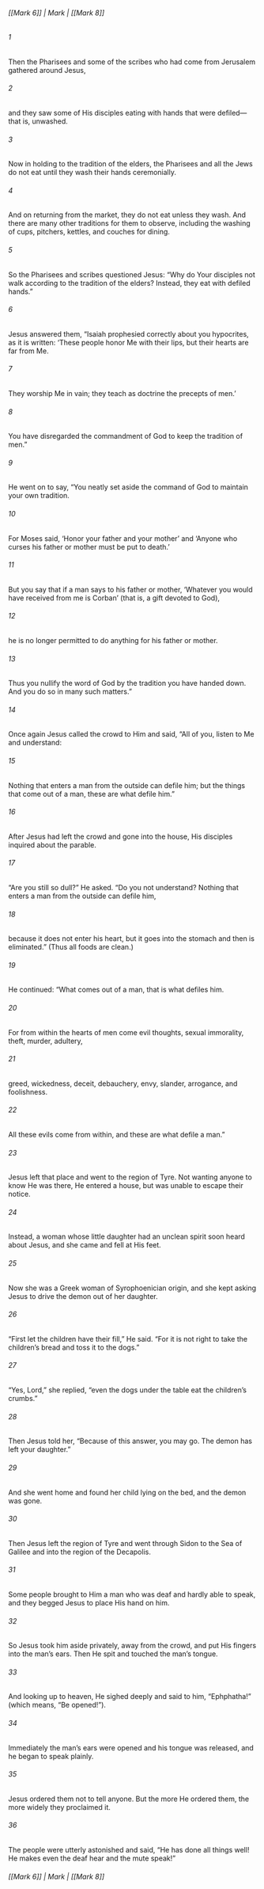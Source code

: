 ###### [[Mark 6]] | Mark | [[Mark 8]]

###### 1
Then the Pharisees and some of the scribes who had come from Jerusalem gathered around Jesus,
###### 2
and they saw some of His disciples eating with hands that were defiled—that is, unwashed.
###### 3
Now in holding to the tradition of the elders, the Pharisees and all the Jews do not eat until they wash their hands ceremonially.
###### 4
And on returning from the market, they do not eat unless they wash. And there are many other traditions for them to observe, including the washing of cups, pitchers, kettles, and couches for dining.
###### 5
So the Pharisees and scribes questioned Jesus: “Why do Your disciples not walk according to the tradition of the elders? Instead, they eat with defiled hands.”
###### 6
Jesus answered them, “Isaiah prophesied correctly about you hypocrites, as it is written: ‘These people honor Me with their lips, but their hearts are far from Me.
###### 7
They worship Me in vain; they teach as doctrine the precepts of men.’
###### 8
You have disregarded the commandment of God to keep the tradition of men.”
###### 9
He went on to say, “You neatly set aside the command of God to maintain your own tradition.
###### 10
For Moses said, ‘Honor your father and your mother’ and ‘Anyone who curses his father or mother must be put to death.’
###### 11
But you say that if a man says to his father or mother, ‘Whatever you would have received from me is Corban’ (that is, a gift devoted to God),
###### 12
he is no longer permitted to do anything for his father or mother.
###### 13
Thus you nullify the word of God by the tradition you have handed down. And you do so in many such matters.”
###### 14
Once again Jesus called the crowd to Him and said, “All of you, listen to Me and understand:
###### 15
Nothing that enters a man from the outside can defile him; but the things that come out of a man, these are what defile him.”
###### 16
After Jesus had left the crowd and gone into the house, His disciples inquired about the parable.
###### 17
“Are you still so dull?” He asked. “Do you not understand? Nothing that enters a man from the outside can defile him,
###### 18
because it does not enter his heart, but it goes into the stomach and then is eliminated.” (Thus all foods are clean.)
###### 19
He continued: “What comes out of a man, that is what defiles him.
###### 20
For from within the hearts of men come evil thoughts, sexual immorality, theft, murder, adultery,
###### 21
greed, wickedness, deceit, debauchery, envy, slander, arrogance, and foolishness.
###### 22
All these evils come from within, and these are what defile a man.”
###### 23
Jesus left that place and went to the region of Tyre. Not wanting anyone to know He was there, He entered a house, but was unable to escape their notice.
###### 24
Instead, a woman whose little daughter had an unclean spirit soon heard about Jesus, and she came and fell at His feet.
###### 25
Now she was a Greek woman of Syrophoenician origin, and she kept asking Jesus to drive the demon out of her daughter.
###### 26
“First let the children have their fill,” He said. “For it is not right to take the children’s bread and toss it to the dogs.”
###### 27
“Yes, Lord,” she replied, “even the dogs under the table eat the children’s crumbs.”
###### 28
Then Jesus told her, “Because of this answer, you may go. The demon has left your daughter.”
###### 29
And she went home and found her child lying on the bed, and the demon was gone.
###### 30
Then Jesus left the region of Tyre and went through Sidon to the Sea of Galilee and into the region of the Decapolis.
###### 31
Some people brought to Him a man who was deaf and hardly able to speak, and they begged Jesus to place His hand on him.
###### 32
So Jesus took him aside privately, away from the crowd, and put His fingers into the man’s ears. Then He spit and touched the man’s tongue.
###### 33
And looking up to heaven, He sighed deeply and said to him, “Ephphatha!” (which means, “Be opened!”).
###### 34
Immediately the man’s ears were opened and his tongue was released, and he began to speak plainly.
###### 35
Jesus ordered them not to tell anyone. But the more He ordered them, the more widely they proclaimed it.
###### 36
The people were utterly astonished and said, “He has done all things well! He makes even the deaf hear and the mute speak!”

###### [[Mark 6]] | Mark | [[Mark 8]]
